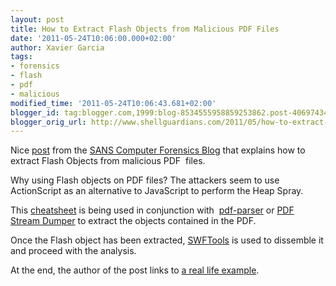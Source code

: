```yaml
---
layout: post
title: How to Extract Flash Objects from Malicious PDF Files
date: '2011-05-24T10:06:00.000+02:00'
author: Xavier Garcia
tags:
- forensics
- flash
- pdf
- malicious
modified_time: '2011-05-24T10:06:43.681+02:00'
blogger_id: tag:blogger.com,1999:blog-8534555958859253862.post-4069743481826611011
blogger_orig_url: http://www.shellguardians.com/2011/05/how-to-extract-flash-objects-from.html
---
```

Nice [post](http://computer-forensics.sans.org/blog/2011/05/04/extract-flash-from-malicious-pdf-files) from the [SANS Computer Forensics Blog](http://computer-forensics.sans.org/blog/) that explains how to extract Flash Objects from malicious PDF  files.

Why using Flash objects on PDF files? The attackers seem to use ActionScript as an alternative to JavaScript to perform the Heap Spray.

This [cheatsheet](http://zeltser.com/reverse-malware/analyzing-malicious-documents.html) is being used in conjunction with  [pdf-parser](http://blog.didierstevens.com/programs/pdf-tools/) or [PDF Stream Dumper](http://blog.zeltser.com/post/3235995383/pdf-stream-dumper-malicious-file-analysis) to extract the objects contained in the PDF.

Once the Flash object has been extracted, [SWFTools](http://www.swftools.org/) is used to dissemble it and proceed with the analysis.

At the end, the author of the post links to [a real life example](http://www.cyberesi.com/2011/04/25/chinas-charm-diplomacy-in-brics-summit-pdf-cve-2011-0611/).

